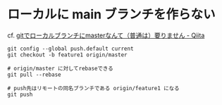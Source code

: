 # ローカルに main ブランチを作らない

cf. [gitでローカルブランチにmasterなんて（普通は）要りません - Qiita](https://qiita.com/igrep/items/f2e927a31e826766b8c0)

```
git config --global push.default current
git checkout -b feature1 origin/master

# origin/master に対してrebaseできる
git pull --rebase

# push先はリモートの同名ブランチである origin/feature1 になる
git push
```
